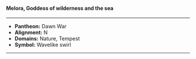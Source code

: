 #### Melora, Goddess of wilderness and the sea
___

- **Pantheon:** Dawn War
- **Alignment:** N
- **Domains:** Nature, Tempest
- **Symbol:** Wavelike swirl
___
